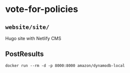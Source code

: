 # vote-for-policies


## `website/site/`

Hugo site with Netlify CMS


## PostResults

```
docker run --rm -d -p 8000:8000 amazon/dynamodb-local
```
